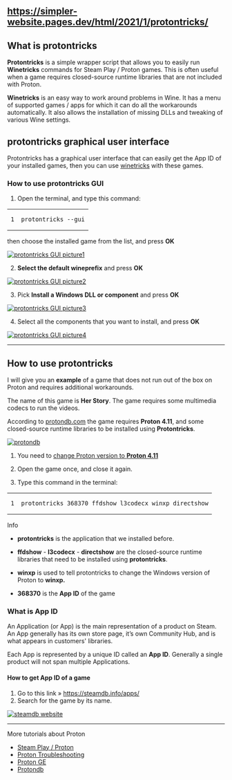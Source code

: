 ## https://simpler-website.pages.dev/html/2021/1/protontricks/

<div class="content" id="content"><h2 id="what-is-protontricks" class="headerLink"><a href="#what-is-protontricks" class="header-mark"></a>What is protontricks</h2>
<p><strong>Protontricks</strong> is a simple wrapper script that allows you to easily run <strong>Winetricks</strong> commands for Steam Play / Proton games. This is often useful when a game requires closed-source runtime libraries that are not included with Proton.</p>
<p><strong>Winetricks</strong> is an easy way to work around problems in Wine. It has a menu of supported games / apps for which it can do all the workarounds automatically. It also allows the installation of missing DLLs and tweaking of various Wine settings.</p>

<h2 id="protontricks-graphical-user-interface" class="headerLink"><a href="#protontricks-graphical-user-interface" class="header-mark"></a>protontricks graphical user interface</h2>
<p>Protontricks has a graphical user interface that can easily get the App ID of your installed games, then you can use <a href="/html/2021/2/winetricks-tutorial-for-beginners.html" title="winetricks" rel="">winetricks</a> with these games.</p>
<h3 id="how-to-use-protontricks-gui" class="headerLink"><a href="#how-to-use-protontricks-gui" class="header-mark"></a>How to use protontricks GUI</h3>
<ol>
<li>Open the terminal, and type this command:</li>
</ol>
<div class="highlight"><div class="chroma open"><div class="code-header language-bash"><span class="code-title"><i class="arrow fas fa-chevron-right fa-fw"></i></span><span class="ellipses"><i class="fas fa-ellipsis-h fa-fw"></i></span><span class="copy" data-clipboard-text="protontricks --gui
" title="Copy to clipboard"><i class="far fa-copy fa-fw"></i></span></div>
<div class="table-wrapper"><table class="lntable"><tbody><tr><td class="lntd">
<pre tabindex="0" class="chroma"><code><span class="lnt">1
</span></code></pre></td>
<td class="lntd">
<pre tabindex="0" class="chroma"><code class="language-bash" data-lang="bash">protontricks --gui
</code></pre></td></tr></tbody></table></div>
</div>
</div><p>then choose the installed game from the list, and press <strong>OK</strong></p>
<a class="lightgallery" href="/img/protontricks/protontricks1.png" title="protontricks GUI picture1" data-thumbnail="/img/protontricks/protontricks1.png">
        <img class="lazyautosizes lazyloaded" data-src="/img/protontricks/protontricks1.png" data-srcset="/img/protontricks/protontricks1.png, /img/protontricks/protontricks1.png 1.5x, /img/protontricks/protontricks1.png 2x" data-sizes="auto" alt="protontricks GUI picture1" sizes="182px" srcset="/img/protontricks/protontricks1.png, /img/protontricks/protontricks1.png 1.5x, /img/protontricks/protontricks1.png 2x" src="/img/protontricks/protontricks1.png">
    </a>
<ol start="2">
<li><strong>Select the default wineprefix</strong> and press <strong>OK</strong></li>
</ol>
<a class="lightgallery" href="/img/protontricks/protontricks2.png" title="protontricks GUI picture2" data-thumbnail="/img/protontricks/protontricks2.png">
        <img class="lazyautosizes lazyloaded" data-src="/img/protontricks/protontricks2.png" data-srcset="/img/protontricks/protontricks2.png, /img/protontricks/protontricks2.png 1.5x, /img/protontricks/protontricks2.png 2x" data-sizes="auto" alt="protontricks GUI picture2" sizes="182px" srcset="/img/protontricks/protontricks2.png, /img/protontricks/protontricks2.png 1.5x, /img/protontricks/protontricks2.png 2x" src="/img/protontricks/protontricks2.png">
    </a>
<ol start="3">
<li>Pick <strong>Install a Windows DLL or component</strong> and press <strong>OK</strong></li>
</ol>
<a class="lightgallery" href="/img/protontricks/protontricks3.png" title="protontricks GUI picture3" data-thumbnail="/img/protontricks/protontricks3.png">
        <img class="lazyautosizes lazyloaded" data-src="/img/protontricks/protontricks3.png" data-srcset="/img/protontricks/protontricks3.png, /img/protontricks/protontricks3.png 1.5x, /img/protontricks/protontricks3.png 2x" data-sizes="auto" alt="protontricks GUI picture3" sizes="182px" srcset="/img/protontricks/protontricks3.png, /img/protontricks/protontricks3.png 1.5x, /img/protontricks/protontricks3.png 2x" src="/img/protontricks/protontricks3.png">
    </a>
<ol start="4">
<li>Select all the components that you want to install, and press <strong>OK</strong></li>
</ol>
<a class="lightgallery" href="/img/protontricks/protontricks4.png" title="protontricks GUI picture4" data-thumbnail="/img/protontricks/protontricks4.png">
        <img class="lazyautosizes lazyloaded" data-src="/img/protontricks/protontricks4.png" data-srcset="/img/protontricks/protontricks4.png, /img/protontricks/protontricks4.png 1.5x, /img/protontricks/protontricks4.png 2x" data-sizes="auto" alt="protontricks GUI picture4" sizes="182px" srcset="/img/protontricks/protontricks4.png, /img/protontricks/protontricks4.png 1.5x, /img/protontricks/protontricks4.png 2x" src="/img/protontricks/protontricks4.png">
    </a>
<hr>
<h2 id="how-to-use-protontricks" class="headerLink"><a href="#how-to-use-protontricks" class="header-mark"></a>How to use protontricks</h2>
<p>I will give you an <strong>example</strong> of a game that does not run out of the box on Proton and requires additional workarounds.</p>
<p>The name of this game is <strong>Her Story</strong>. The game requires some multimedia codecs to run the videos.</p>
<p>According to <a href="http://protondb.com" title="Protondb website" target="_blank" rel="noopener noreffer">protondb.com</a> the game requires <strong>Proton 4.11</strong>, and some closed-source runtime libraries to be installed using <strong>Protontricks</strong>.</p>
<a class="lightgallery" href="/img/protontricks/protondb.png" title="protondb" data-thumbnail="/img/protontricks/protondb.png">
        <img class="lazyload" data-src="/img/protontricks/protondb.png" data-srcset="/img/protontricks/protondb.png, /img/protontricks/protondb.png 1.5x, /img/protontricks/protondb.png 2x" data-sizes="auto" alt="protondb">
    </a>
<ol>
<li>
<p>You need to <a href="/html/2020/12/proton-troubleshooting.html#how-to-change-the-version-of-proton" title="A guide explains how to change the version of Proton" rel="">change Proton version to <strong>Proton 4.11</strong></a></p>
</li>
<li>
<p>Open the game once, and close it again.</p>
</li>
<li>
<p>Type this command in the terminal:</p>
</li>
</ol>
<div class="highlight"><div class="chroma open"><div class="code-header language-bash"><span class="code-title"><i class="arrow fas fa-chevron-right fa-fw"></i></span><span class="ellipses"><i class="fas fa-ellipsis-h fa-fw"></i></span><span class="copy" data-clipboard-text="protontricks 368370 ffdshow l3codecx winxp directshow
" title="Copy to clipboard"><i class="far fa-copy fa-fw"></i></span></div>
<div class="table-wrapper"><table class="lntable"><tbody><tr><td class="lntd">
<pre tabindex="0" class="chroma"><code><span class="lnt">1
</span></code></pre></td>
<td class="lntd">
<pre tabindex="0" class="chroma"><code class="language-bash" data-lang="bash">protontricks <span class="m">368370</span> ffdshow l3codecx winxp directshow
</code></pre></td></tr></tbody></table></div>
</div>
</div><div class="details admonition info open">
        <div class="details-summary admonition-title">
            <i class="icon fas fa-info-circle fa-fw"></i>Info<i class="details-icon fas fa-angle-right fa-fw"></i>
        </div>
        <div class="details-content">
            <div class="admonition-content"><ul>
<li>
<p><strong>protontricks</strong> is the application that we installed before.</p>
</li>
<li>
<p><strong>ffdshow</strong> - <strong>l3codecx</strong> - <strong>directshow</strong> are the closed-source runtime libraries that need to be installed using <strong>protontricks</strong>.</p>
</li>
<li>
<p><strong>winxp</strong> is used to tell protontricks to change the Windows version of Proton to <strong>winxp.</strong></p>
</li>
<li>
<p><strong>368370</strong> is the <strong>App ID</strong> of the game</p>
</li>
</ul>
</div>
        </div>
    </div>
<h3 id="what-is-app-id" class="headerLink"><a href="#what-is-app-id" class="header-mark"></a>What is App ID</h3>
<p>An Application (or App) is the main representation of a product on Steam. An App generally has its own store page, it’s own Community Hub, and is what appears in customers' libraries.</p>
<p>Each App is represented by a unique ID called an <strong>App ID</strong>. Generally a single product will not span multiple Applications.</p>
<h4 id="how-to-get-app-id-of-a-game" class="headerLink"><a href="#how-to-get-app-id-of-a-game" class="header-mark"></a>How to get App ID of a game</h4>
<ol>
<li>Go to this link » <a href="https://steamdb.info/apps/" title="steamdb website" target="_blank" rel="noopener noreffer">https://steamdb.info/apps/</a></li>
<li>Search for the game by its name.</li>
</ol>
<a class="lightgallery" href="/img/protontricks/steamdb.png" title="steamdb website" data-thumbnail="/img/protontricks/steamdb.png">
        <img class="lazyload" data-src="/img/protontricks/steamdb.png" data-srcset="/img/protontricks/steamdb.png, /img/protontricks/steamdb.png 1.5x, /img/protontricks/steamdb.png 2x" data-sizes="auto" alt="steamdb website">
    </a>
<hr>
<div class="details admonition info open">
        <div class="details-summary admonition-title">
            <i class="icon fas fa-info-circle fa-fw"></i>More tutorials about Proton<i class="details-icon fas fa-angle-right fa-fw"></i>
        </div>
        <div class="details-content">
            <div class="admonition-content"><ul>
<li><a href="/html/2020/12/steam-play.html" title="How to use Steam Play / Proton" rel="">Steam Play / Proton</a></li>
<li><a href="/html/2020/12/proton-troubleshooting.html" title="Proton troubleshooting" rel="">Proton Troubleshooting</a></li>
<li><a href="/html/2021/1/proton-ge.html" title="How to use Proton GE" rel="">Proton GE</a></li>
<li><a href="/html/2021/1/protondb.html" title="How to use protondb website" rel="">Protondb</a></li>
</ul>
</div>
        </div>
    </div>

</div>
